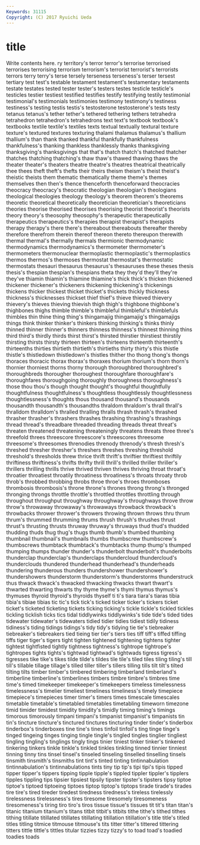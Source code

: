 ```yaml
---
Keywords: 31115 
Copyright: (C) 2017 Ryuichi Ueda
---
```


# title

Write contents here.
ry territory's terror terror's terrorise terrorised
terrorises terrorising terrorism terrorism's terrorist terrorist's terrorists terrors terry terry's
terse tersely terseness terseness's terser tersest tertiary test test's testable
testament testament's testamentary testaments testate testates tested tester tester's testers
testes testicle testicle's testicles testier testiest testified testifies testify testifying
testily testimonial testimonial's testimonials testimonies testimony testimony's testiness testiness's testing
testis testis's testosterone testosterone's tests testy tetanus tetanus's tether tether's
tethered tethering tethers tetrahedra tetrahedron tetrahedron's tetrahedrons text text's textbook
textbook's textbooks textile textile's textiles texts textual textually textural texture
texture's textured textures texturing thalami thalamus thalamus's thallium thallium's than
thank thanked thankful thankfully thankfulness thankfulness's thanking thankless thanklessly thanks
thanksgiving thanksgiving's thanksgivings that that's thatch thatch's thatched thatcher thatches
thatching thatching's thaw thaw's thawed thawing thaws the theater theater's
theaters theatre theatre's theatres theatrical theatrically thee thees theft theft's
thefts their theirs theism theism's theist theist's theistic theists them
thematic thematically theme theme's themes themselves then then's thence thenceforth
thenceforward theocracies theocracy theocracy's theocratic theologian theologian's theologians theological theologies
theology theology's theorem theorem's theorems theoretic theoretical theoretically theoretician theoretician's
theoreticians theories theorise theorised theorises theorising theorist theorist's theorists theory
theory's theosophy theosophy's therapeutic therapeutically therapeutics therapeutics's therapies therapist therapist's
therapists therapy therapy's there there's thereabout thereabouts thereafter thereby therefore
therefrom therein thereof thereon thereto thereupon therewith thermal thermal's thermally
thermals thermionic thermodynamic thermodynamics thermodynamics's thermometer thermometer's thermometers thermonuclear thermoplastic
thermoplastic's thermoplastics thermos thermos's thermoses thermostat thermostat's thermostatic thermostats thesauri
thesaurus thesaurus's thesauruses these theses thesis thesis's thespian thespian's thespians
theta they they'd they'll they're they've thiamin thiamin's thiamine thiamine's
thick thick's thicken thickened thickener thickener's thickeners thickening thickening's thickenings
thickens thicker thickest thicket thicket's thickets thickly thickness thickness's thicknesses
thickset thief thief's thieve thieved thievery thievery's thieves thieving thievish
thigh thigh's thighbone thighbone's thighbones thighs thimble thimble's thimbleful thimbleful's
thimblefuls thimbles thin thine thing thing's thingamajig thingamajig's thingamajigs things
think thinker thinker's thinkers thinking thinking's thinks thinly thinned thinner
thinner's thinners thinness thinness's thinnest thinning thins third third's thirdly
thirds thirst thirst's thirsted thirstier thirstiest thirstily thirsting thirsts thirsty
thirteen thirteen's thirteens thirteenth thirteenth's thirteenths thirties thirtieth thirtieth's thirtieths
thirty thirty's this thistle thistle's thistledown thistledown's thistles thither tho
thong thong's thongs thoraces thoracic thorax thorax's thoraxes thorium thorium's
thorn thorn's thornier thorniest thorns thorny thorough thoroughbred thoroughbred's thoroughbreds
thorougher thoroughest thoroughfare thoroughfare's thoroughfares thoroughgoing thoroughly thoroughness thoroughness's those
thou thou's though thought thought's thoughtful thoughtfully thoughtfulness thoughtfulness's thoughtless
thoughtlessly thoughtlessness thoughtlessness's thoughts thous thousand thousand's thousands thousandth thousandth's
thousandths thraldom thraldom's thrall thrall's thralldom thralldom's thralled thralling thralls
thrash thrash's thrashed thrasher thrasher's thrashers thrashes thrashing thrashing's thrashings
thread thread's threadbare threaded threading threads threat threat's threaten threatened
threatening threateningly threatens threats three three's threefold threes threescore threescore's
threescores threesome threesome's threesomes threnodies threnody threnody's thresh thresh's threshed
thresher thresher's threshers threshes threshing threshold threshold's thresholds threw thrice
thrift thrift's thriftier thriftiest thriftily thriftiness thriftiness's thrifts thrifty thrill
thrill's thrilled thriller thriller's thrillers thrilling thrills thrive thrived thriven
thrives thriving throat throat's throatier throatiest throatily throatiness throatiness's throats
throaty throb throb's throbbed throbbing throbs throe throe's throes thromboses
thrombosis thrombosis's throne throne's thrones throng throng's thronged thronging throngs
throttle throttle's throttled throttles throttling through throughout throughput throughway throughway's
throughways throve throw throw's throwaway throwaway's throwaways throwback throwback's throwbacks
thrower thrower's throwers throwing thrown throws thru thrum thrum's thrummed
thrumming thrums thrush thrush's thrushes thrust thrust's thrusting thrusts thruway
thruway's thruways thud thud's thudded thudding thuds thug thug's thugs
thumb thumb's thumbed thumbing thumbnail thumbnail's thumbnails thumbs thumbscrew thumbscrew's
thumbscrews thumbtack thumbtack's thumbtacks thump thump's thumped thumping thumps thunder
thunder's thunderbolt thunderbolt's thunderbolts thunderclap thunderclap's thunderclaps thundercloud thundercloud's thunderclouds
thundered thunderhead thunderhead's thunderheads thundering thunderous thunders thundershower thundershower's thundershowers
thunderstorm thunderstorm's thunderstorms thunderstruck thus thwack thwack's thwacked thwacking thwacks
thwart thwart's thwarted thwarting thwarts thy thyme thyme's thymi thymus
thymus's thymuses thyroid thyroid's thyroids thyself ti ti's tiara tiara's
tiaras tibia tibia's tibiae tibias tic tic's tick tick's ticked
ticker ticker's tickers ticket ticket's ticketed ticketing tickets ticking ticking's
tickle tickle's tickled tickles tickling ticklish ticks tics tidal tiddlywinks
tiddlywinks's tide tide's tided tides tidewater tidewater's tidewaters tidied tidier
tidies tidiest tidily tidiness tidiness's tiding tidings tidings's tidy tidy's
tidying tie tie's tiebreaker tiebreaker's tiebreakers tied tieing tier tier's
tiers ties tiff tiff's tiffed tiffing tiffs tiger tiger's tigers
tight tighten tightened tightening tightens tighter tightest tightfisted tightly tightness
tightness's tightrope tightrope's tightropes tights tights's tightwad tightwad's tightwads tigress
tigress's tigresses tike tike's tikes tilde tilde's tildes tile tile's
tiled tiles tiling tiling's till till's tillable tillage tillage's tilled
tiller tiller's tillers tilling tills tilt tilt's tilted tilting tilts
timber timber's timbered timbering timberland timberland's timberline timberline's timberlines timbers
timbre timbre's timbres time time's timed timekeeper timekeeper's timekeepers timeless
timelessness timelessness's timelier timeliest timeliness timeliness's timely timepiece timepiece's timepieces
timer timer's timers times timescale timescales timetable timetable's timetabled timetables
timetabling timeworn timezone timid timider timidest timidity timidity's timidly timing
timing's timings timorous timorously timpani timpani's timpanist timpanist's timpanists tin
tin's tincture tincture's tinctured tinctures tincturing tinder tinder's tinderbox tinderbox's
tinderboxes tine tine's tines tinfoil tinfoil's ting tinge tinge's tinged
tingeing tinges tinging tingle tingle's tingled tingles tinglier tingliest tingling
tingling's tinglings tingly tings tinier tiniest tinker tinker's tinkered tinkering
tinkers tinkle tinkle's tinkled tinkles tinkling tinned tinnier tinniest tinning
tinny tins tinsel tinsel's tinseled tinseling tinselled tinselling tinsels tinsmith
tinsmith's tinsmiths tint tint's tinted tinting tintinnabulation tintinnabulation's tintinnabulations tints
tiny tip tip's tipi tipi's tipis tipped tipper tipper's tippers
tipping tipple tipple's tippled tippler tippler's tipplers tipples tippling tips
tipsier tipsiest tipsily tipster tipster's tipsters tipsy tiptoe tiptoe's tiptoed
tiptoeing tiptoes tiptop tiptop's tiptops tirade tirade's tirades tire tire's
tired tireder tiredest tiredness tiredness's tireless tirelessly tirelessness tirelessness's tires
tiresome tiresomely tiresomeness tiresomeness's tiring tiro tiro's tiros tissue tissue's
tissues tit tit's titan titan's titanic titanium titanium's titans titbit
titbit's titbits tithe tithe's tithed tithes tithing titillate titillated titillates
titillating titillation titillation's title title's titled titles titling titmice titmouse
titmouse's tits titter titter's tittered tittering titters tittle tittle's tittles
titular tizzies tizzy tizzy's to toad toad's toadied toadies toads

